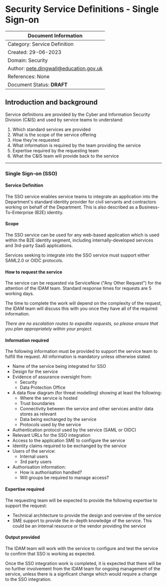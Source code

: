 # Security Service Definitions - Single Sign-on

| Document Information |
---|
| Category: Service Definition |
| Created: 29-06-2023 |
| Domain: Security |
| Author: <pete.dingwall@education.gov.uk> |
| References: None |
| Document Status: **DRAFT** |

## Introduction and background

Service definitions are provided by the Cyber and Information Security Division (C&IS) and used by service teams to understand:

1. Which standard services are provided
2. What is the scope of the service offering
3. How they're requested
4. What information is required by the team providing the service
5. Expertise required by the requesting team
6. What the C&IS team will provide back to the service

---

### Single Sign-on (SSO)

#### **Service Definition**

The SSO service enables service teams to integrate an application into the Department's standard identity provider for civil servants and contractors working on behalf of the Department. This is also described as a Business-To-Enterprise (B2E) identity.

#### **Scope**

The SSO service can be used for any web-based application which is used within the B2E identity segment, including internally-developed services and 3rd-party SaaS applications.

Services seeking to integrate into the SSO service must support either SAML2.0 or OIDC protocols.

#### **How to request the service**

The service can be requested via ServiceNow ("Any Other Request") for the attention of the IDAM team. Standard response times for requests are 5 working days.

The time to complete the work will depend on the complexity of the request, the IDAM team will discuss this with you once they have all of the required information.

*There are no escalation routes to expedite requests, so please ensure that you plan appropriately within your project.*

#### **Information required**

The following information must be provided to support the service team to fulfill the request. All information is mandatory unless otherwise stated.

- Name of the service being integrated for SSO
- Design for the service
- Evidence of assurance oversight from:
  - Security
  - Data Protection Office
- A data flow diagram (for threat modelling) showing at least the following:
  - Where the service is hosted
  - Trust boundaries
  - Connectivity between the service and other services and/or data stores as relevant
  - Data being exchanged by the service
  - Protocols used by the service
- Authentication protocol used by the service (SAML or OIDC)
- Relevant URLs for the SSO integration
- Access to the application SME to configure the service
- Identity claims required to be exchanged by the service
- Users of the service:
  - Internal users
  - 3rd party users
- Authorisation information:
  - How is authorisation handled?
  - Will groups be required to manage access?

#### **Expertise required**

The requesting team will be expected to provide the following expertise to support the request:

- Technical architecture to provide the design and overview of the service
- SME support to provide the in-depth knowledge of the service. This could be an internal resource or the vendor providing the service

#### **Output provided**

The IDAM team will work with the service to configure and test the service to confirm that SSO is working as expected.

Once the SSO integration work is completed, it is expected that there will be no further involvement from the IDAM team for ongoing management of the service, unless there is a signficant change which would require a change to the SSO integration.
